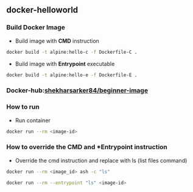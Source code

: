 ## docker-helloworld
### Build Docker Image

- Build image with **CMD** instruction
```bash
docker build -t alpine:hello-c -f Dockerfile-C .
```

- Build image with **Entrypoint** executable
```bash
docker build -t alpine:hello-e -f Dockerfile-E .
```
### Docker-hub:[shekharsarker84/beginner-image](https://hub.docker.com/repository/docker/shekharsarker84/beginner-image)
### How to run

- Run container
```bash
docker run --rm <image-id> 
```

### How to override the **CMD** and ***Entrypoint** instruction

- Override the cmd instruction and replace with ls (list files command)
```bash
docker run --rm <image_id> ash -c "ls"
```

```bash
docker run --rm --entrypoint "ls" <image-id>
```

